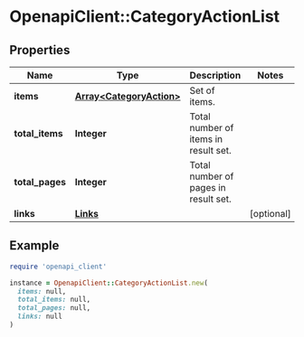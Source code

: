 # OpenapiClient::CategoryActionList

## Properties

| Name | Type | Description | Notes |
| ---- | ---- | ----------- | ----- |
| **items** | [**Array&lt;CategoryAction&gt;**](CategoryAction.md) | Set of items. |  |
| **total_items** | **Integer** | Total number of items in result set. |  |
| **total_pages** | **Integer** | Total number of pages in result set. |  |
| **links** | [**Links**](Links.md) |  | [optional] |

## Example

```ruby
require 'openapi_client'

instance = OpenapiClient::CategoryActionList.new(
  items: null,
  total_items: null,
  total_pages: null,
  links: null
)
```

